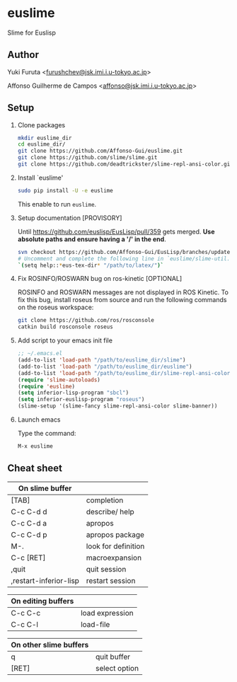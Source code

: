 euslime
=======

Slime for Euslisp

## Author

Yuki Furuta <<furushchev@jsk.imi.i.u-tokyo.ac.jp>>

Affonso Guilherme de Campos <<affonso@jsk.imi.i.u-tokyo.ac.jp>>

## Setup

1. Clone packages
    ```bash
    mkdir euslime_dir
    cd euslime_dir/
    git clone https://github.com/Affonso-Gui/euslime.git
    git clone https://github.com/slime/slime.git
    git clone https://github.com/deadtrickster/slime-repl-ansi-color.git
    ```

1. Install `euslime'
    ```bash
    sudo pip install -U -e euslime
    ```

    This enable to run `euslime`.

1. Setup documentation [PROVISORY]

   Until https://github.com/euslisp/EusLisp/pull/359 gets merged. **Use absolute paths and ensure having a '/' in the end**.
    ```bash
    svn checkout https://github.com/Affonso-Gui/EusLisp/branches/update-docs/doc/latex
    # Uncomment and complete the following line in `euslime/slime-util.l`:
    `(setq help::*eus-tex-dir* "/path/to/latex/")`
    ```

1. Fix ROSINFO/ROSWARN bug on ros-kinetic [OPTIONAL]

   ROSINFO and ROSWARN messages are not displayed in ROS Kinetic. To fix this bug, install roseus from source and run the following commands on the roseus workspace:
    ```bash
    git clone https://github.com/ros/rosconsole
    catkin build rosconsole roseus
    ```

1. Add script to your emacs init file

    ```lisp
    ;; ~/.emacs.el
    (add-to-list 'load-path "/path/to/euslime_dir/slime")
    (add-to-list 'load-path "/path/to/euslime_dir/euslime")
    (add-to-list 'load-path "/path/to/euslime_dir/slime-repl-ansi-color")
    (require 'slime-autoloads)
    (require 'euslime)
    (setq inferior-lisp-program "sbcl")
    (setq inferior-euslisp-program "roseus")
    (slime-setup '(slime-fancy slime-repl-ansi-color slime-banner))
    ```

1. Launch emacs

    Type the command:

    ```bash
    M-x euslime
    ```

## Cheat sheet

| On slime buffer | |
| --- | --- |
| [TAB] | completion |
| C-c C-d d |  describe/ help |
| C-c C-d a |  apropos |
| C-c C-d p |  apropos package |
| M-.  |  look for definition |
| C-c [RET] |  macroexpansion |
| ,quit  |  quit session |
| ,restart-inferior-lisp  |  restart session |

| On editing buffers | |
| --- | --- |
| C-c C-c | load expression |
| C-c C-l | load-file |

| On other slime buffers | |
| --- | --- |
| q | quit buffer |
| [RET] | select option |
